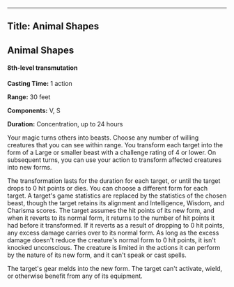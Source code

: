 -------------------------
Title: Animal Shapes
-------------------------

## Animal Shapes

#### 8th-level transmutation


**Casting Time:** 1 action 

**Range:** 30 feet 

**Components:** V, S 

**Duration:** Concentration, up to 24 hours


Your magic turns others into beasts. Choose any number of willing
creatures that you can see within range. You transform each target into
the form of a Large or smaller beast with a challenge rating of 4 or
lower. On subsequent turns, you can use your action to transform
affected creatures into new forms.

The transformation lasts for the duration for each target, or until the
target drops to 0 hit points or dies. You can choose a different form
for each target. A target's game statistics are replaced by the
statistics of the chosen beast, though the target retains its alignment
and Intelligence, Wisdom, and Charisma scores. The target assumes the
hit points of its new form, and when it reverts to its normal form, it
returns to the number of hit points it had before it transformed. If it
reverts as a result of dropping to 0 hit points, any excess damage
carries over to its normal form. As long as the excess damage doesn't
reduce the creature's normal form to 0 hit points, it isn't knocked
unconscious. The creature is limited in the actions it can perform by
the nature of its new form, and it can't speak or cast spells.

The target's gear melds into the new form. The target can't activate,
wield, or otherwise benefit from any of its equipment.



